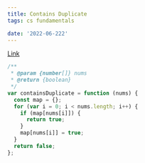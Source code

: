 ```yaml
---
title: Contains Duplicate
tags: cs fundamentals

date: '2022-06-222'
---
```


[Link](https://leetcode.com/problems/contains-duplicate/submissions/)

```javascript
/**
 * @param {number[]} nums
 * @return {boolean}
 */
var containsDuplicate = function (nums) {
  const map = {};
  for (var i = 0; i < nums.length; i++) {
    if (map[nums[i]]) {
      return true;
    }
    map[nums[i]] = true;
  }
  return false;
};
```
